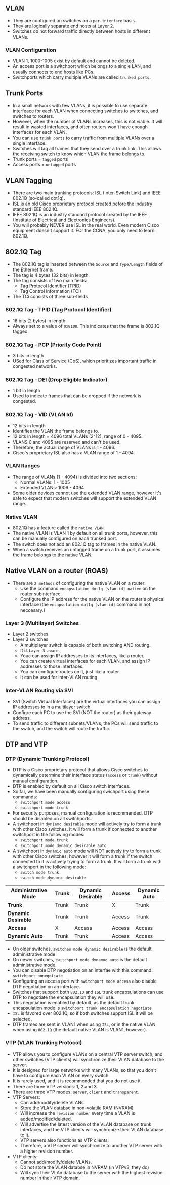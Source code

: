 ## VLAN 
- They are configured on switches on a `per-interface` basis.
- They are logically separate end hosts at Layer 2.
- Switches do not forward traffic directly between hosts in different VLANs.

### VLAN Configuration
- VLAN 1, 1000-1005 exist by default and cannot be deleted.
- An access port is a switchport which belongs to a single LAN, and usually connects to end hosts like PCs.
- Switchports which carry multiple VLANs are called `trunked ports`.

## Trunk Ports
- In a small network with few VLANs, it is possible to use separate interfeace for each VLAN when connecting switches to switches, and switches to routers.
- However, when the number of VLANs increases, this is not viable. It will result in wasted interfaces, and often routers won't have enough interfaces for each VLAN.
- You can use `trunk ports` to carry traffic from multiple VLANs over a single interface.
- Switches will tag all frames that they send over a trunk link. This allows the receiving switch to know which VLAN the frame belongs to.
- Trunk ports = `tagged` ports
- Access ports = `untagged` ports

## VLAN Tagging
- There are two main trunking protocols: ISL (Inter-Switch Link) and IEEE 802.1Q (so-called dot1q).
- ISL is an old Cisco proprietary protocol created before the industry standard IEEE 802.1Q.
- IEEE 802.1Q is an industry standard protocol created by the IEEE (Institute of Electrical and Electronics Engineers).
- You will probably NEVER use ISL in the real world. Even modern Cisco equipment doesn't support it. FOr the CCNA, you only need to learn 802.1Q.

## 802.1Q Tag
- The 802.1Q tag is inserted between the `Source` and `Type/Length` fields of the Ethernet frame.
- The tag is 4 bytes (32 bits) in length.
- The tag consists of two main fields:
    - Tag Protocol Identifier (TPID)
    - Tag Control Information (TCI)
- The TCi consists of three sub-fields

### 802.1Q Tag - TPID (Tag Protocol Identifier)
- 16 bits (2 bytes) in length
- Always set to a value of `0x8100`. This indicates that the frame is 802.1Q-tagged.

### 802.1Q Tag - PCP (Priority Code Point)
- 3 bits in length
- USed for Class of Service (CoS), which prioritizes important traffic in congested networks.

### 802.1Q Tag - DEI (Drop Eligible Indicator)
- 1 bit in length
- Used to indicate frames that can be dropped if the network is congested.

### 802.1Q Tag - VID (VLAN Id)
- 12 bits in length
- Identifies the VLAN the frame belongs to.
- 12 bits in length = 4096 total VLANs (2^12), range of 0 - 4095.
- VLANS 0 and 4095 are reserved and can't be used.
- Therefore, the actual range of VLANs is 1 - 4096.
- Cisco's proprietary ISL also has a VLAN range of 1 - 4094.

### VLAN Ranges
- The range of VLANs (1 - 4094) is divided into two sections:
    - Normal VLANs: 1 - 1005
    - Extended VLANs: 1006 - 4094
- Some older devices cannot use the extended VLAN range, however it's safe to expect that modern switches will support the extended VLAN range.

### Native VLAN
- 802.1Q has a feature called the `native VLAN`.
- The native VLAN is VLAN 1 by default on all trunk ports, however, this can be manually configured on each trunked port.
- The switch does not add an 802.1Q tag to frames in the native VLAN.
- When a switch receives an untagged frame on a trunk port, it assumes the frame belongs to the native VLAN.

## Native VLAN on a router (ROAS)
- There are `2 methods` of configuring the native VLAN on a router:
    - Use the command `encapsulation dot1q [vlan-id] native` on the router subinterface.
    - Configure the IP address for the native VLAN on the router's physical interface (the `encapsulation dot1q [vlan-id]` command in not neccesary.)

### Layer 3 (Multilayer) Switches
- Layer 2 switches
- Layer 3 switches
    - A multiplayer switch is capable of both switching AND routing.
    - It is `Layer 3 aware`.
    - Youc can assign IP addresses to its interfaces, like a router.
    - You can create virtual interfaces for each VLAN, and assign IP addresses to those interfaces.
    - You can configure routes on it, just like a router.
    - It can be used for inter-VLAN routing.

### Inter-VLAN Routing via SVI
- SVI (Switch Virtual Interfaces) are the virtual interfaces you can assign IP addresses to in a multilayer switch.
- Configre each PC to use the SVI (NOT the router) as their gateway address.
- To send traffic to different subnets/VLANs, the PCs will send traffic to the switch, and the switch will route the traffic.

## DTP and VTP
### DTP (Dynamic Trunking Protocol)
- DTP is a Cisco proprietary protocol that allows Cisco switches to dynamically determine their interface status (`access` or `trunk`) without manual configuration.
- DTP is enabled by default on all Cisco switch interfaces.
- So far, we have been manually configuring swichport using these commands:
    - `switchport mode access`
    - `switchport mode trunk`
- For security purposes, manual configuration is recommended. DTP should be disabled on all switchports.
- A switchport in `dyniamc desirable` mode will actively try to form a trunk with other Cisco switches. It will form a trunk if connected to another switchport in the following modes:
    - `switchport mode trunk`
    - `switchport mode dynamic desirable auto`
- A switchport in `dynamic auto` mode will NOT actively try to form a trunk with other Cisco switches, however it will form a trunk if the switch connected to it is actively trying to form a trunk. It will form a trunk with a switchport in the following mode:
    - `switch mode trunk`
    - `switch mode dynamic desirable`

| Administrative Mode   | Trunk | Dynamic Desirable | Access | Dynamic Auto |
|-----------------------|-------|-------------------|--------|--------------|
| **Trunk**             | Trunk | Trunk             | X      | Trunk        |
| **Dynamic Desirable** | Trunk | Trunk             | Access | Trunk        |
| **Access**            | X     | Access            | Access | Access       |
| **Dynamic Auto**      | Trunk | Trunk             | Access | Access       |

- On older switches, `switches mode dynamic desirable` is the default administrative mode.
- On newer switches, `switchport mode dynamoc auto` is the default administrative mode.
- You can disable DTP negotiation on an interfae with this command: `switchport nonegotiate`
- Configuring an access port with `switchport mode access` also disable DTP negotiation on an interface.
- Switches that support both `802.1Q` and `ISL` trunk encapsulations can use DTP to negotiate the encapsulation they will use.
- This negotiation is enabled by default, as the default trunk encapsulation mode is `switchport trunk encapsulation negotiate`
- `ISL` is favored over 802.1Q, so if both switches support ISL it will be selected.
- DTP frames are sent in VLAN1 when using `ISL`, or in the native VLAN when using `802.1Q` (the default native VLAN is VLAN1, however).
### VTP (VLAN Trunking Protocol)
- VTP allows you to configure VLANs on a central VTP server switch, and other switches (VTP clients) will synchronize their VLAN database to the server.
- It is designed for large networks with many VLANs, so that you don't have to configure each VLAN on every switch.
- It is rarely used, and it is recommended that you do not use it.
- There are three VTP versions: 1, 2 and 3.
- There are three VTP modes: `server`, `client` and `transparent`.
- VTP Servers:
    - Can add/modify/delete VLANs.
    - Store the VLAN databse in non-volatile RAM (NVRAM)
    - Will increase the `revision number` every time a VLAN is added/modified/deleted.
    - Will advertise the latest version of the VLAN database on trunk interfaces, and the VTP clients will synchronize their VLAN database to it.
    - VTP servers also functions as VTP clients.
    - Therefore, a VTP server will synchronize to another VTP server with a higher revision number.
- VTP clients:
    - Cannot add/modify/delete VLANs.
    - Do not store the VLAN databse in NVRAM (in VTPv3, they do)
    - Will sync their VLAn database to the server with the highest revision number in their VTP domain.